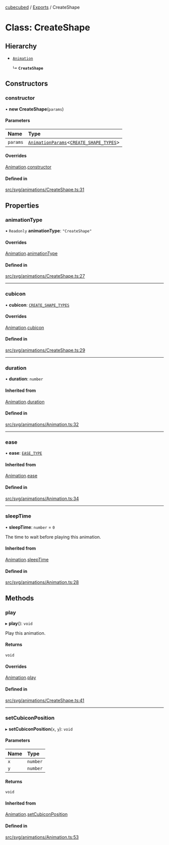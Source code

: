 [cubecubed](/reference/README.md) / [Exports](/reference/modules.md) / CreateShape

# Class: CreateShape

## Hierarchy

- [`Animation`](/reference/classes/Animation.md)

  ↳ **`CreateShape`**

## Constructors

### constructor

• **new CreateShape**(`params`)

#### Parameters

| Name | Type |
| :------ | :------ |
| `params` | [`AnimationParams`](/reference/interfaces/AnimationParams.md)<[`CREATE_SHAPE_TYPES`](/reference/types/CREATE_SHAPE_TYPES.md)\> |

#### Overrides

[Animation](/reference/classes/Animation.md).[constructor](/reference/classes/Animation.md#constructor)

#### Defined in

[src/svg/animations/CreateShape.ts:31](https://github.com/imaphatduc/cubecubed/blob/ec15a85/src/svg/animations/CreateShape.ts#L31)

## Properties

### animationType

• `Readonly` **animationType**: ``"CreateShape"``

#### Overrides

[Animation](/reference/classes/Animation.md).[animationType](/reference/classes/Animation.md#animationtype)

#### Defined in

[src/svg/animations/CreateShape.ts:27](https://github.com/imaphatduc/cubecubed/blob/ec15a85/src/svg/animations/CreateShape.ts#L27)

___

### cubicon

• **cubicon**: [`CREATE_SHAPE_TYPES`](/reference/types/CREATE_SHAPE_TYPES.md)

#### Overrides

[Animation](/reference/classes/Animation.md).[cubicon](/reference/classes/Animation.md#cubicon)

#### Defined in

[src/svg/animations/CreateShape.ts:29](https://github.com/imaphatduc/cubecubed/blob/ec15a85/src/svg/animations/CreateShape.ts#L29)

___

### duration

• **duration**: `number`

#### Inherited from

[Animation](/reference/classes/Animation.md).[duration](/reference/classes/Animation.md#duration)

#### Defined in

[src/svg/animations/Animation.ts:32](https://github.com/imaphatduc/cubecubed/blob/ec15a85/src/svg/animations/Animation.ts#L32)

___

### ease

• **ease**: [`EASE_TYPE`](/reference/types/EASE_TYPE.md)

#### Inherited from

[Animation](/reference/classes/Animation.md).[ease](/reference/classes/Animation.md#ease)

#### Defined in

[src/svg/animations/Animation.ts:34](https://github.com/imaphatduc/cubecubed/blob/ec15a85/src/svg/animations/Animation.ts#L34)

___

### sleepTime

• **sleepTime**: `number` = `0`

The time to wait before playing this animation.

#### Inherited from

[Animation](/reference/classes/Animation.md).[sleepTime](/reference/classes/Animation.md#sleeptime)

#### Defined in

[src/svg/animations/Animation.ts:28](https://github.com/imaphatduc/cubecubed/blob/ec15a85/src/svg/animations/Animation.ts#L28)

## Methods

### play

▸ **play**(): `void`

Play this animation.

#### Returns

`void`

#### Overrides

[Animation](/reference/classes/Animation.md).[play](/reference/classes/Animation.md#play)

#### Defined in

[src/svg/animations/CreateShape.ts:41](https://github.com/imaphatduc/cubecubed/blob/ec15a85/src/svg/animations/CreateShape.ts#L41)

___

### setCubiconPosition

▸ **setCubiconPosition**(`x`, `y`): `void`

#### Parameters

| Name | Type |
| :------ | :------ |
| `x` | `number` |
| `y` | `number` |

#### Returns

`void`

#### Inherited from

[Animation](/reference/classes/Animation.md).[setCubiconPosition](/reference/classes/Animation.md#setcubiconposition)

#### Defined in

[src/svg/animations/Animation.ts:53](https://github.com/imaphatduc/cubecubed/blob/ec15a85/src/svg/animations/Animation.ts#L53)
